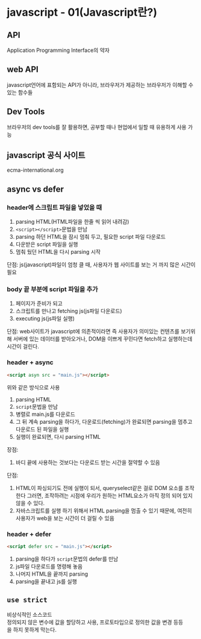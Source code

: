 # javascript - 01(Javascript란?)

## API
Application Programming Interface의 약자

## web API
javascript언어에 표함되는 API가 아니라, 브라우저가 제공하는 브라우저가 이해할 수 있는 함수들

## Dev Tools
브라우저의 dev tools를 잘 활용하면, 공부할 때나 현업에서 일할 때 유용하게 사용 가능

## javascript 공식 사이트
ecma-international.org

## async vs defer

### header에 스크립트 파일을 넣었을 때
1. parsing HTML(HTML파일을 한줄 씩 읽어 내려감)
2. `<script></script>`문법을 만남
3. parsing 하던 HTML을 잠시 멈춰 두고, 필요한 script 파일 다운로드
4. 다운받은 script 파일을 실행
5. 멈춰 뒀던 HTML을 다시 parsing 시작

단점: 
js(javascript)파일이 엄청 클 때, 사용자가 웹 사이트를 보는 거 까지 많은 시간이 필요

### body 끝 부분에 script 파일을 추가
1. 페이지가 준비가 되고
2. 스크립트를 만나고 fetching js(js파일 다운로드)
3. executing js(js파일 실행)
  
단점: 
web사이트가 javascript에 의존적이라면
즉 사용자가 의미있는 컨텐츠를 보기위해 서버에 있는 데이터를 받아오거나, DOM을 이쁘게 꾸민다면 fetch하고 실행하는데 시간이 걸린다.

### header + async
``` html 
<script asyn src = "main.js"></script>
``` 
위와 같은 방식으로 사용

1. parsing HTML
2. `script`문법을 만남
3. 병렬로 main.js를 다운로드 
4. 그 뒤 계속 parsing을 하다가, 다운로드(fetching)가 완료되면 parsing을 멈추고 다운로드 된 파일을 실행
5. 실행이 완료되면, 다시 parsing HTML

장점: 
1. 바디 끝에 사용하는 것보다는 다운로드 받는 시간을 절약할 수 있음
   
  
단점: 
1. HTML이 파싱되기도 전에 실행이 되서, queryselect같은 걸로 DOM 요소를 조작한다 그러면, 조작하려는 시점에 우리가 원하는 HTML요소가 아직 정의 되어 있지 않을 수 있다.
2. 자바스크립트를 실행 하기 위해서 HTML parsing을 멈출 수 있기 때문에, 여전히 사용자가 web을 보는 시간이 더 걸릴 수 있음


### header + defer
``` html 
<script defer src = "main.js"></script>
``` 
1. parsing을 하다가 `script`문법의 defer를 만남
2. js파일 다운로드를 명령해 놓음
3. 나머지 HTML을 끝까지 parsing
4. parsing을 끝내고 js를 실행

## `use strict`
비상식적인 소스코드<br>
정의되지 않은 변수에 값을 할당하고 사용, 프로토타입으로 정의한 값을 변경 등등<br>
을 하지 못하게 막는다.





